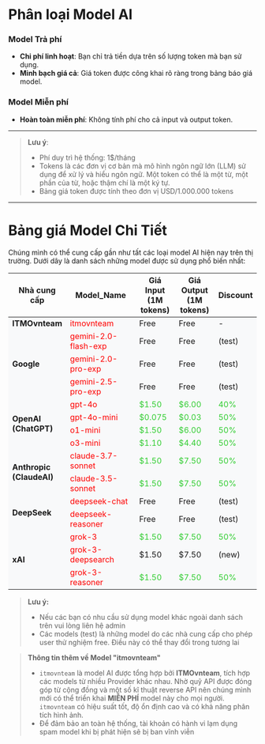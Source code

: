 # Phân loại Model AI

### Model Trả phí

- **Chi phí linh hoạt**: Bạn chỉ trả tiền dựa trên số lượng token mà bạn sử dụng.
- **Minh bạch giá cả**: Giá token được công khai rõ ràng trong bảng báo giá model.

### Model Miễn phí

- **Hoàn toàn miễn phí**: Không tính phí cho cả input và output token.

---

> **Lưu ý**:
>
> - Phí duy trì hệ thống: 1$/tháng
> - Tokens là các đơn vị cơ bản mà mô hình ngôn ngữ lớn (LLM) sử dụng để xử lý và hiểu ngôn ngữ. Một token có thể là một từ, một phần của từ, hoặc thậm chí là một ký tự.
> - Bảng giá token được tính theo đơn vị USD/1.000.000 tokens

---

# Bảng giá Model Chi Tiết

Chúng mình có thể cung cấp gần như tất các loại model AI hiện nay trên thị trường. Dưới dây là danh sách những model được sử dụng phổ biến nhất:

<table>
    <colgroup>
        <col style="width: 15%">
        <col style="width: 45%">
        <col style="width: 20%">
        <col style="width: 20%">
    </colgroup>
    <thead>
        <tr>
            <th>Nhà cung cấp</th>
            <th>Model_Name</th>
            <th>Giá Input (1M tokens)</th>
            <th>Giá Output (1M tokens)</th>
            <th>Discount</th>
        </tr>
    </thead>
    <tbody>
        <!-- ITMOvnteam Models -->
        <tr style="background-color: #f8f9fa;">
            <td rowspan="1"><strong>ITMOvnteam</strong></td>
            <td><span style="color: red">itmovnteam</span></td>
            <td>Free</td>
            <td>Free</td>
            <td>-</td>
        </tr>
        <!-- Google Models -->
        <tr style="background-color: #f8f9fa;">
            <td rowspan="3"><strong>Google</strong></td>
            <td><span style="color: red">gemini-2.0-flash-exp</span></td>
            <td>Free</td>
            <td>Free</td>
            <td>(test)</td>
        </tr>
        <tr style="background-color: #f8f9fa;">
            <td><span style="color: red">gemini-2.0-pro-exp</span></td>
            <td>Free</td>
            <td>Free</td>
            <td>(test)</td>
        </tr>
            <tr style="background-color: #f8f9fa;">
            <td><span style="color: red">gemini-2.5-pro-exp</span></td>
            <td>Free</td>
            <td>Free</td>
            <td>(test)</td>
        </tr>
        <!-- OpenAI Models -->
        <tr style="background-color: #f8f9fa;">
            <td rowspan="4"><strong>OpenAI (ChatGPT)</strong></td>
            <td><span style="color: red">gpt-4o</span></td>
            <td><span style="color: #32CD32;">$1.50</span></td>
            <td><span style="color: #32CD32;">$6.00</span></td>
            <td><span style="color: #32CD32;">40%</span></td>
        </tr>
        <tr style="background-color: #f8f9fa;">
            <td><span style="color: red">gpt-4o-mini</span></td>
            <td><span style="color: #32CD32;">$0.075</span></td>
            <td><span style="color: #32CD32;">$0.03</span></td>
            <td><span style="color: #32CD32;">50%</span></td>
        </tr>
        <tr style="background-color: #f8f9fa;">
            <td><span style="color: red">o1-mini</span></td>
            <td><span style="color: #32CD32;">$1.50</span></td>
            <td><span style="color: #32CD32;">$6.00</span></td>
            <td><span style="color: #32CD32;">50%</span></td>
        </tr>
        <tr style="background-color: #f8f9fa;">
            <td><span style="color: red">o3-mini</span></td>
            <td><span style="color: #32CD32;">$1.10</span></td>
            <td><span style="color: #32CD32;">$4.40</span></td>
            <td><span style="color: #32CD32;">50%</span></td>
        </tr>
        <!-- Anthropic Models -->
        <tr style="background-color: #f8f9fa;">
            <td rowspan="2"><strong>Anthropic (ClaudeAI)</strong></td>
            <td><span style="color: red">claude-3.7-sonnet</span></td>
            <td><span style="color: #32CD32;">$1.50</span></td>
            <td><span style="color: #32CD32;">$7.50</span></td>
            <td><span style="color: #32CD32;">50%</span></td>
        </tr>
        <tr style="background-color: #f8f9fa;">
            <td><span style="color: red">claude-3.5-sonnet</span></td>
            <td><span style="color: #32CD32;">$1.50</span></td>
            <td><span style="color: #32CD32;">$7.50</span></td>
            <td><span style="color: #32CD32;">50%</span></td>
        </tr>
        <!-- Deepseek Models -->
        <tr style="background-color: #f8f9fa;">
            <td rowspan="2"><strong>DeepSeek</strong></td>
            <td><span style="color: red">deepseek-chat</span></td>
            <td>Free</td>
            <td>Free</td>
            <td>(test)</td>
        </tr>
        <tr style="background-color: #f8f9fa;">
            <td><span style="color: red">deepseek-reasoner</span></td>
            <td>Free</td>
            <td>Free</td>
            <td>(test)</td>
        </tr>
        <!-- Grok Models -->
        <tr style="background-color: #f8f9fa;">
            <td rowspan="3"><strong>xAI</strong></td>
            <td><span style="color: red">grok-3</span></td>
            <td><span style="color: #32CD32;">$1.50</span></td>
            <td><span style="color: #32CD32;">$7.50</span></td>
            <td><span style="color: #32CD32;">50%</span></td>
        </tr>
        <tr style="background-color: #f8f9fa;">
            <td><span style="color: red">grok-3-deepsearch</span></td>
            <td><span>$1.50</span></td>
            <td><span>$7.50</span></td>
            <td>(new)</td>
        </tr>
            <tr style="background-color: #f8f9fa;">
            <td><span style="color: red">grok-3-reasoner</span></td>
            <td><span style="color: #32CD32;">$1.50</span></td>
            <td><span style="color: #32CD32;">$7.50</span></td>
            <td><span style="color: #32CD32;">50%</span></td>
        </tr>
    </tbody>

</table>

> **Lưu ý:**
>
> - Nếu các bạn có nhu cầu sử dụng model khác ngoài danh sách trên vui lòng liên hệ admin
> - Các models (test) là những model do các nhà cung cấp cho phép user thử nghiệm free. Điều này có thể thay đổi trong tương lai

> **Thông tin thêm về Model "itmovnteam"**
>
> - `itmovnteam` là model AI được tổng hợp bởi **ITMOvnteam**, tích hợp các models từ nhiều Provider khác nhau. Nhờ quỹ API được đóng góp từ cộng đồng và một số kĩ thuật reverse API nên chúng mình mới có thể triển khai **MIỄN PHÍ** model này cho mọi người. `itmovnteam` có hiệu suất tốt, độ ổn định cao và có khả năng phân tích hình ảnh.
> - Để đảm bảo an toàn hệ thống, tài khoản có hành vi lạm dụng spam model khi bị phát hiện sẽ bị ban vĩnh viễn
